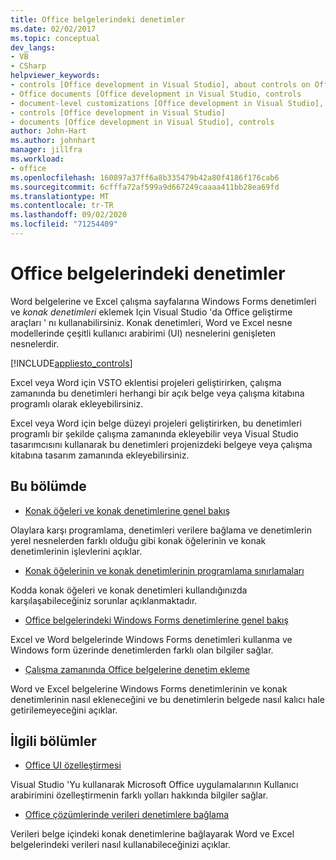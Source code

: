 ```yaml
---
title: Office belgelerindeki denetimler
ms.date: 02/02/2017
ms.topic: conceptual
dev_langs:
- VB
- CSharp
helpviewer_keywords:
- controls [Office development in Visual Studio], about controls on Office documents
- Office documents [Office development in Visual Studio, controls
- document-level customizations [Office development in Visual Studio], controls
- controls [Office development in Visual Studio]
- documents [Office development in Visual Studio], controls
author: John-Hart
ms.author: johnhart
manager: jillfra
ms.workload:
- office
ms.openlocfilehash: 160897a37ff6a8b335479b42a80f4186f176cab6
ms.sourcegitcommit: 6cfffa72af599a9d667249caaaa411bb28ea69fd
ms.translationtype: MT
ms.contentlocale: tr-TR
ms.lasthandoff: 09/02/2020
ms.locfileid: "71254409"
---
```

# <a name="controls-on-office-documents"></a>Office belgelerindeki denetimler
  Word belgelerine ve Excel çalışma sayfalarına Windows Forms denetimleri ve *konak denetimleri* eklemek Için Visual Studio 'da Office geliştirme araçları ' nı kullanabilirsiniz. Konak denetimleri, Word ve Excel nesne modellerinde çeşitli kullanıcı arabirimi (UI) nesnelerini genişleten nesnelerdir.

 [!INCLUDE[appliesto_controls](../vsto/includes/appliesto-controls-md.md)]

 Excel veya Word için VSTO eklentisi projeleri geliştirirken, çalışma zamanında bu denetimleri herhangi bir açık belge veya çalışma kitabına programlı olarak ekleyebilirsiniz.

 Excel veya Word için belge düzeyi projeleri geliştirirken, bu denetimleri programlı bir şekilde çalışma zamanında ekleyebilir veya Visual Studio tasarımcısını kullanarak bu denetimleri projenizdeki belgeye veya çalışma kitabına tasarım zamanında ekleyebilirsiniz.

## <a name="in-this-section"></a>Bu bölümde
- [Konak öğeleri ve konak denetimlerine genel bakış](../vsto/host-items-and-host-controls-overview.md)

 Olaylara karşı programlama, denetimleri verilere bağlama ve denetimlerin yerel nesnelerden farklı olduğu gibi konak öğelerinin ve konak denetimlerinin işlevlerini açıklar.

- [Konak öğelerinin ve konak denetimlerinin programlama sınırlamaları](../vsto/programmatic-limitations-of-host-items-and-host-controls.md)

 Kodda konak öğeleri ve konak denetimleri kullandığınızda karşılaşabileceğiniz sorunlar açıklanmaktadır.

- [Office belgelerindeki Windows Forms denetimlerine genel bakış](../vsto/windows-forms-controls-on-office-documents-overview.md)

 Excel ve Word belgelerinde Windows Forms denetimleri kullanma ve Windows form üzerinde denetimlerden farklı olan bilgiler sağlar.

- [Çalışma zamanında Office belgelerine denetim ekleme](../vsto/adding-controls-to-office-documents-at-run-time.md)

 Word ve Excel belgelerine Windows Forms denetimlerinin ve konak denetimlerinin nasıl ekleneceğini ve bu denetimlerin belgede nasıl kalıcı hale getirilemeyeceğini açıklar.

## <a name="related-sections"></a>İlgili bölümler
- [Office UI özelleştirmesi](../vsto/office-ui-customization.md)

 Visual Studio 'Yu kullanarak Microsoft Office uygulamalarının Kullanıcı arabirimini özelleştirmenin farklı yolları hakkında bilgiler sağlar.

- [Office çözümlerinde verileri denetimlere bağlama](../vsto/binding-data-to-controls-in-office-solutions.md)

 Verileri belge içindeki konak denetimlerine bağlayarak Word ve Excel belgelerindeki verileri nasıl kullanabileceğinizi açıklar.
